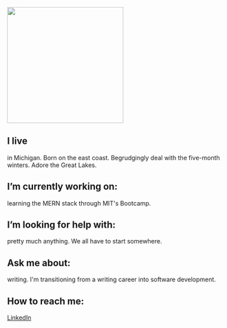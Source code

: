 <img src="https://images.unsplash.com/photo-1505880167668-ec27c3eb9110?ixid=MnwxMjA3fDB8MHxzZWFyY2h8NXx8ZGV0cm9pdHxlbnwwfDB8MHx8&ixlib=rb-1.2.1&auto=format&fit=crop&w=800&q=60" width="270">

<!--
**heatherbenton/heatherbenton** is a ✨ _special_ ✨ repository because its `README.md` (this file) appears on your GitHub profile.
-->
## I live
in Michigan. Born on the east coast. Begrudgingly deal with the five-month winters. Adore the Great Lakes.

## I’m currently working on: 
learning the MERN stack through MIT's Bootcamp.

## I’m looking for help with: 
pretty much anything. We all have to start somewhere.

## Ask me about:
writing. I'm transitioning from a writing career into software development.

## How to reach me: 
[LinkedIn](https://www.linkedin.com/in/heatherlbenton/)


